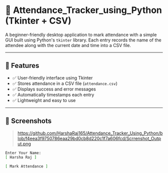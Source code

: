 # 📝 Attendance_Tracker_using_Python (Tkinter + CSV)

A beginner-friendly desktop application to mark attendance with a simple GUI built using Python's `tkinter` library. Each entry records the name of the attendee along with the current date and time into a CSV file.

---

## 📌 Features

- ✅ User-friendly interface using Tkinter
- ✅ Stores attendance in a CSV file (`attendance.csv`)
- ✅ Displays success and error messages
- ✅ Automatically timestamps each entry
- ✅ Lightweight and easy to use

---

## 📸 Screenshots

> https://github.com/HarshaRaj165/Attendance_Tracker_Using_Python/blob/f4eea3f9750786eaa29bd0cb8d220c1f7a606fcd/Scrrenshot_Output.png

```bash
Enter Your Name:
[ Harsha Raj ]

[ Mark Attendance ]


